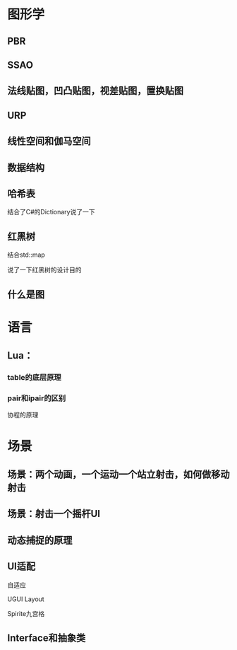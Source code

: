 # 图形学

## PBR

## SSAO

## 法线贴图，凹凸贴图，视差贴图，置换贴图

## URP

## 线性空间和伽马空间

## 数据结构

## 哈希表

结合了C#的Dictionary说了一下

## 红黑树

结合std::map

说了一下红黑树的设计目的

## 什么是图

# 语言

## Lua：

### table的底层原理

### pair和ipair的区别

协程的原理

# 场景

## 场景：两个动画，一个运动一个站立射击，如何做移动射击

## 场景：射击一个摇杆UI

## 动态捕捉的原理

## UI适配

自适应

UGUI Layout

Spirite九宫格



## Interface和抽象类





